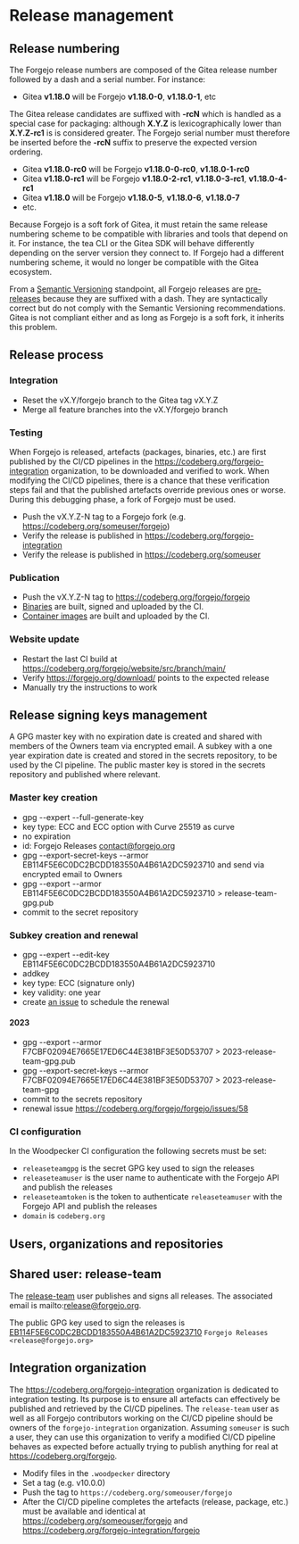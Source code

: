 # Release management

## Release numbering

The Forgejo release numbers are composed of the Gitea release number followed by a dash and a serial number. For instance:

* Gitea **v1.18.0** will be Forgejo **v1.18.0-0**, **v1.18.0-1**, etc

The Gitea release candidates are suffixed with **-rcN** which is handled as a special case for packaging: although **X.Y.Z** is lexicographically lower than **X.Y.Z-rc1** is is considered greater. The Forgejo serial number must therefore be inserted before the **-rcN** suffix to preserve the expected version ordering.

* Gitea **v1.18.0-rc0** will be Forgejo **v1.18.0-0-rc0**, **v1.18.0-1-rc0**
* Gitea **v1.18.0-rc1** will be Forgejo **v1.18.0-2-rc1**, **v1.18.0-3-rc1**, **v1.18.0-4-rc1**
* Gitea **v1.18.0** will be Forgejo **v1.18.0-5**, **v1.18.0-6**, **v1.18.0-7**
* etc.

Because Forgejo is a soft fork of Gitea, it must retain the same release numbering scheme to be compatible with libraries and tools that depend on it. For instance, the tea CLI or the Gitea SDK will behave differently depending on the server version they connect to. If Forgejo had a different numbering scheme, it would no longer be compatible with the Gitea ecosystem.

From a [Semantic Versioning](https://semver.org/) standpoint, all Forgejo releases are [pre-releases](https://semver.org/#spec-item-9) because they are suffixed with a dash. They are syntactically correct but do not comply with the Semantic Versioning recommendations. Gitea is not compliant either and as long as Forgejo is a soft fork, it inherits this problem.

## Release process

### Integration

* Reset the vX.Y/forgejo branch to the Gitea tag vX.Y.Z
* Merge all feature branches into the vX.Y/forgejo branch

### Testing

When Forgejo is released, artefacts (packages, binaries, etc.) are first published by the CI/CD pipelines in the https://codeberg.org/forgejo-integration organization, to be downloaded and verified to work. When modifying the CI/CD pipelines, there is a chance that these verification steps fail and that the published artefacts override previous ones or worse. During this debugging phase, a fork of Forgejo must be used.

* Push the vX.Y.Z-N tag to a Forgejo fork (e.g. https://codeberg.org/someuser/forgejo)
* Verify the release is published in https://codeberg.org/forgejo-integration
* Verify the release is published in https://codeberg.org/someuser

### Publication

* Push the vX.Y.Z-N tag to https://codeberg.org/forgejo/forgejo
* [Binaries](https://codeberg.org/forgejo/forgejo/releases) are built, signed and uploaded by the CI.
* [Container images](https://codeberg.org/forgejo/-/packages/container/forgejo/versions) are built and uploaded by the CI.

### Website update

* Restart the last CI build at https://codeberg.org/forgejo/website/src/branch/main/
* Verify https://forgejo.org/download/ points to the expected release
* Manually try the instructions to work

## Release signing keys management

A GPG master key with no expiration date is created and shared with members of the Owners team via encrypted email. A subkey with a one year expiration date is created and stored in the secrets repository, to be used by the CI pipeline. The public master key is stored in the secrets repository and published where relevant.

### Master key creation

* gpg --expert --full-generate-key
* key type: ECC and ECC option with Curve 25519 as curve
* no expiration
* id: Forgejo Releases <contact@forgejo.org>
* gpg --export-secret-keys --armor EB114F5E6C0DC2BCDD183550A4B61A2DC5923710 and send via encrypted email to Owners
* gpg --export --armor EB114F5E6C0DC2BCDD183550A4B61A2DC5923710 > release-team-gpg.pub
* commit to the secret repository

### Subkey creation and renewal

* gpg --expert --edit-key EB114F5E6C0DC2BCDD183550A4B61A2DC5923710
* addkey
* key type: ECC (signature only)
* key validity: one year
* create [an issue](https://codeberg.org/forgejo/forgejo/issues) to schedule the renewal

#### 2023

* gpg --export --armor F7CBF02094E7665E17ED6C44E381BF3E50D53707 > 2023-release-team-gpg.pub
* gpg --export-secret-keys --armor F7CBF02094E7665E17ED6C44E381BF3E50D53707 > 2023-release-team-gpg
* commit to the secrets repository
* renewal issue https://codeberg.org/forgejo/forgejo/issues/58

### CI configuration

In the Woodpecker CI configuration the following secrets must be set:

* `releaseteamgpg` is the secret GPG key used to sign the releases
* `releaseteamuser` is the user name to authenticate with the Forgejo API and publish the releases
* `releaseteamtoken` is the token to authenticate `releaseteamuser` with the Forgejo API and publish the releases
* `domain` is `codeberg.org`

## Users, organizations and repositories

## Shared user: release-team

The [release-team](https://codeberg.org/release-team) user publishes and signs all releases. The associated email is mailto:release@forgejo.org.

The public GPG key used to sign the releases is [EB114F5E6C0DC2BCDD183550A4B61A2DC5923710](https://codeberg.org/release-team.gpg) `Forgejo Releases <release@forgejo.org>`

## Integration organization

The https://codeberg.org/forgejo-integration organization is dedicated to integration testing. Its purpose is to ensure all artefacts can effectively be published and retrieved by the CI/CD pipelines. The `release-team` user as well as all Forgejo contributors working on the CI/CD pipeline should be owners of the `forgejo-integration` organization. Assuming `someuser` is such a user, they can use this organization to verify a modified CI/CD pipeline behaves as expected before actually trying to publish anything for real at https://codeberg.org/forgejo.

* Modify files in the `.woodpecker` directory
* Set a tag (e.g. v10.0.0)
* Push the tag to `https://codeberg.org/someouser/forgejo`
* After the CI/CD pipeline completes the artefacts (release, package, etc.) must be available and identical at https://codeberg.org/someouser/forgejo and https://codeberg.org/forgejo-integration/forgejo
